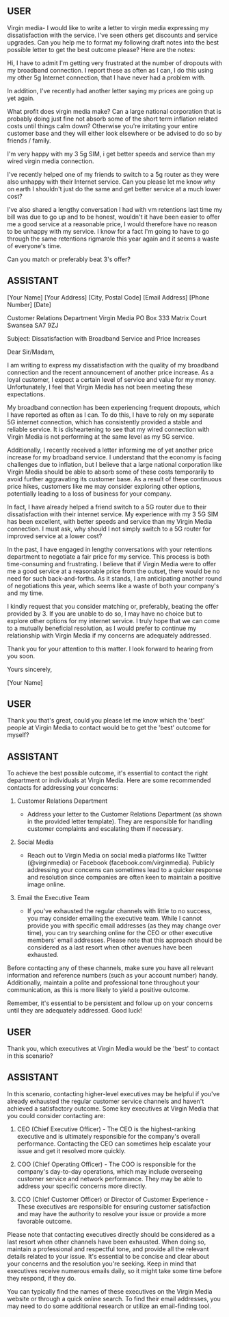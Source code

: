 ## USER
Virgin media- 
I would like to write a letter to virgin media expressing my dissatisfaction with the service. I've seen others get discounts and service upgrades. Can you help me to format my following draft notes into the best possible letter to get the best outcome please? Here are the notes:

Hi, I have to admit I'm getting very frustrated at the number of dropouts with my broadband connection. I report these as often as I can, I do this using my other 5g Internet connection, that I have never had a problem with. 

In addition, I've recently had another letter saying my prices are going up yet again. 

What profit does virgin media make? Can a large national corporation that is probably doing just fine not absorb some of the short term inflation related costs until things calm down? Otherwise you're irritating your entire customer base and they will either look elsewhere or be advised to do so by friends / family. 

I'm very happy with my 3 5g SIM, i get better speeds and service than my wired virgin media connection. 

I've recently helped one of my friends to switch to a 5g router as they were also unhappy with their Internet service. Can you please let me know why on earth I shouldn't just do the same and get better service at a much lower cost?

I've also shared a lengthy conversation I had with vm retentions last time my bill was due to go up and to be honest, wouldn't it have been easier to offer me a good service at a reasonable price, I would therefore have no reason to be unhappy with my service. I know for a fact I'm going to have to go through the same retentions rigmarole this year again and it seems a waste of everyone's time.

Can you match or preferably beat 3's offer? 

## ASSISTANT
[Your Name]
[Your Address]
[City, Postal Code]
[Email Address]
[Phone Number]
[Date]

Customer Relations Department
Virgin Media
PO Box 333
Matrix Court
Swansea
SA7 9ZJ

Subject: Dissatisfaction with Broadband Service and Price Increases

Dear Sir/Madam,

I am writing to express my dissatisfaction with the quality of my broadband connection and the recent announcement of another price increase. As a loyal customer, I expect a certain level of service and value for my money. Unfortunately, I feel that Virgin Media has not been meeting these expectations.

My broadband connection has been experiencing frequent dropouts, which I have reported as often as I can. To do this, I have to rely on my separate 5G internet connection, which has consistently provided a stable and reliable service. It is disheartening to see that my wired connection with Virgin Media is not performing at the same level as my 5G service.

Additionally, I recently received a letter informing me of yet another price increase for my broadband service. I understand that the economy is facing challenges due to inflation, but I believe that a large national corporation like Virgin Media should be able to absorb some of these costs temporarily to avoid further aggravating its customer base. As a result of these continuous price hikes, customers like me may consider exploring other options, potentially leading to a loss of business for your company.

In fact, I have already helped a friend switch to a 5G router due to their dissatisfaction with their internet service. My experience with my 3 5G SIM has been excellent, with better speeds and service than my Virgin Media connection. I must ask, why should I not simply switch to a 5G router for improved service at a lower cost?

In the past, I have engaged in lengthy conversations with your retentions department to negotiate a fair price for my service. This process is both time-consuming and frustrating. I believe that if Virgin Media were to offer me a good service at a reasonable price from the outset, there would be no need for such back-and-forths. As it stands, I am anticipating another round of negotiations this year, which seems like a waste of both your company's and my time.

I kindly request that you consider matching or, preferably, beating the offer provided by 3. If you are unable to do so, I may have no choice but to explore other options for my internet service. I truly hope that we can come to a mutually beneficial resolution, as I would prefer to continue my relationship with Virgin Media if my concerns are adequately addressed.

Thank you for your attention to this matter. I look forward to hearing from you soon.

Yours sincerely,

[Your Name]

## USER
Thank you that's great, could you please let me know which the 'best' people at Virgin Media to contact would be to get the 'best' outcome for myself?

## ASSISTANT
To achieve the best possible outcome, it's essential to contact the right department or individuals at Virgin Media. Here are some recommended contacts for addressing your concerns:

1. Customer Relations Department
   - Address your letter to the Customer Relations Department (as shown in the provided letter template). They are responsible for handling customer complaints and escalating them if necessary.

2. Social Media
   - Reach out to Virgin Media on social media platforms like Twitter (@virginmedia) or Facebook (facebook.com/virginmedia). Publicly addressing your concerns can sometimes lead to a quicker response and resolution since companies are often keen to maintain a positive image online.

3. Email the Executive Team
   - If you've exhausted the regular channels with little to no success, you may consider emailing the executive team. While I cannot provide you with specific email addresses (as they may change over time), you can try searching online for the CEO or other executive members' email addresses. Please note that this approach should be considered as a last resort when other avenues have been exhausted.

Before contacting any of these channels, make sure you have all relevant information and reference numbers (such as your account number) handy. Additionally, maintain a polite and professional tone throughout your communication, as this is more likely to yield a positive outcome.

Remember, it's essential to be persistent and follow up on your concerns until they are adequately addressed. Good luck!

## USER
Thank you, which executives at Virgin Media would be the 'best' to contact in this scenario?

## ASSISTANT
In this scenario, contacting higher-level executives may be helpful if you've already exhausted the regular customer service channels and haven't achieved a satisfactory outcome. Some key executives at Virgin Media that you could consider contacting are:

1. CEO (Chief Executive Officer) - The CEO is the highest-ranking executive and is ultimately responsible for the company's overall performance. Contacting the CEO can sometimes help escalate your issue and get it resolved more quickly.

2. COO (Chief Operating Officer) - The COO is responsible for the company's day-to-day operations, which may include overseeing customer service and network performance. They may be able to address your specific concerns more directly.

3. CCO (Chief Customer Officer) or Director of Customer Experience - These executives are responsible for ensuring customer satisfaction and may have the authority to resolve your issue or provide a more favorable outcome.

Please note that contacting executives directly should be considered as a last resort when other channels have been exhausted. When doing so, maintain a professional and respectful tone, and provide all the relevant details related to your issue. It's essential to be concise and clear about your concerns and the resolution you're seeking. Keep in mind that executives receive numerous emails daily, so it might take some time before they respond, if they do.

You can typically find the names of these executives on the Virgin Media website or through a quick online search. To find their email addresses, you may need to do some additional research or utilize an email-finding tool.